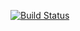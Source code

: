 [![Build Status](https://travis-ci.org/fontdirectory/astloch.svg?branch=master)](https://travis-ci.org/fontdirectory/astloch)

